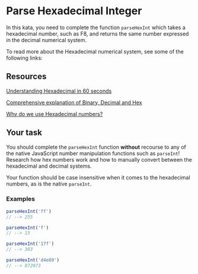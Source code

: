 # Parse Hexadecimal Integer

In this kata, you need to complete the function `parseHexInt` which takes a hexadecimal number, such as F8, and returns the same number expressed in the decimal numerical system.

To read more about the Hexadecimal numerical system, see some of the following links:

## Resources

[Understanding Hexadecimal in 60 seconds](https://www.youtube.com/watch?v=3nl5zmeBdbI)

[Comprehensive explanation of Binary, Decimal and Hex](https://www.youtube.com/watch?v=ZL-LhaaMTTE)

[Why do we use Hexadecimal numbers?](https://medium.com/@savas/why-do-we-use-hexadecimal-d6d80b56f026)

## Your task

You should complete the `parseHexInt` function **without** recourse to any of the native JavaScript number manipulation functions such as `parseInt`! Research how hex numbers work and how to manually convert between the hexadecimal and decimal systems.

Your function should be case insensitive when it comes to the hexadecimal numbers, as is the native `parseInt`.

### Examples

```javascript
parseHexInt('ff')
// --> 255
```

```javascript
parseHexInt('f')
// --> 15
```

```javascript
parseHexInt('17f')
// --> 383
```

```javascript
parseHexInt('d4e89')
// --> 872073
```
